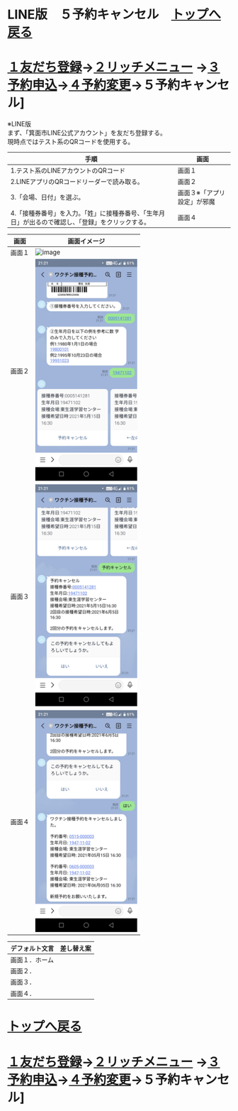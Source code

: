 # LINE版　５予約キャンセル　[トップへ戻る](https://github.com/78tch/c19v)  
# [１友だち登録](https://github.com/78tch/c19v/blob/main/LINE_ver/1LINE_start.md)→[２リッチメニュー](https://github.com/78tch/c19v/blob/main/LINE_ver/2LINE_richmenu.md) →[３予約申込](https://github.com/78tch/c19v/blob/main/LINE_ver/3LINE_yoyaku.md)→[４予約変更](https://github.com/78tch/c19v/blob/main/LINE_ver/4LINE_henkou.md)→５予約キャンセル]

※LINE版  
まず、「箕面市LINE公式アカウント」を友だち登録する。  
現時点ではテスト系のQRコードを使用する。



 手順 | 画面  
----|----  
 1.テスト系のLINEアカウントのQRコード | 画面１    
 2.LINEアプリのQRコードリーダーで読み取る。 | 画面２  
 3.「会場、日付」を選ぶ。 | 画面３※「アプリ設定」が邪魔  
 4.「接種券番号」を入力。「姓」に接種券番号、「生年月日」が出るので確認し、「登録」をクリックする。 | 画面４  

 

 画面 | 画面イメージ  
----|----
 画面１ | <img src="LINE_images/LINE5_1.png" height="500" alt="image">  
 画面２ | <img src="LINE_images/LINE5_2.jpg" height="500" alt="image">  
 画面３ | <img src="LINE_images/LINE5_3.jpg" height="500" alt="image">  
 画面４ | <img src="LINE_images/LINE5_4.jpg" height="500" alt="image">  



 デフォルト文言 | 差し替え案  
----|----
 画面１．ホーム |   
 画面２． |   
 画面３． |   
 画面４． |   


# [トップへ戻る](https://github.com/78tch/c19v)  
# [１友だち登録](https://github.com/78tch/c19v/blob/main/LINE_ver/1LINE_start.md)→[２リッチメニュー](https://github.com/78tch/c19v/blob/main/LINE_ver/2LINE_richmenu.md) →[３予約申込](https://github.com/78tch/c19v/blob/main/LINE_ver/3LINE_yoyaku.md)→[４予約変更](https://github.com/78tch/c19v/blob/main/LINE_ver/4LINE_henkou.md)→５予約キャンセル]
  